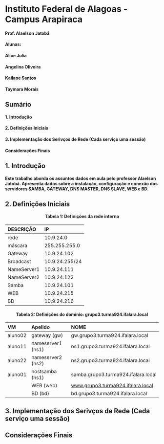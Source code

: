 # Instituto Federal de Alagoas - Campus Arapiraca
#### Prof. Alaelson Jatobá

#### Alunas:
#### Alice Julia
#### Angelina Oliveira
#### Kailane Santos
#### Taymara Morais

## Sumário

#### 1. Introdução
#### 2. Definições Iniciais
#### 3. Implementação dos Serivços de Rede (Cada serviço uma sessão)
#### Considerações Finais

## 1. Introdução

#### Este trabalho aborda os assuntos dados em aula pelo professor Alaelson Jatobá. Apresenta dados sobre a instalação, configuração e conexão dos servidores SAMBA, GATEWAY,  DNS MASTER, DNS SLAVE, WEB e BD.

## 2. Definições Iniciais

#### <p><center> Tabela 1: Definições da rede interna </center></p>

| DESCRIÇÃO   | IP             |
|:------------|:---------------|
| rede        | 10.9.24.0      |
| máscara     | 255.255.255.0  |
| Gateway     | 10.9.24.102    |
| Broadcast   | 10.9.24.255/24 |
| NameServer1 | 10.9.24.111    |
| NameServer2 | 10.9.24.122    |
| Samba       | 10.9.24.101    |
| WEB         | 10.9.24.215    |
| BD          | 10.9.24.216    |


#### <p><center> Tabela 2: Definições do domínio: <b>grupo3.turma924.ifalara.local</b></center></p>

|        VM         |      Apelido      |               NOME                  |
|:------------------|:------------------|:------------------------------------|
|      aluno02      | gateway (gw)      | gw.grupo3.turma924.ifalara.local    |
|      aluno11      | nameserver1 (ns1) | ns1.grupo3.turma924.ifalara.local   |
|      aluno22      | nameserver2 (ns2) | ns2.grupo3.turma924.ifalara.local   |
|      aluno01      | hostsamba   (hs1) | samba.grupo3.turma924.ifalara.local |
|                   | WEB         (web) | www.grupo3.turma924.ifalara.local   | -->
|                   | BD           (bd) | bd.grupo3.turma924.ifalara.local    |

## 3. Implementação dos Serivços de Rede (Cada serviço uma sessão)

## Considerações Finais






